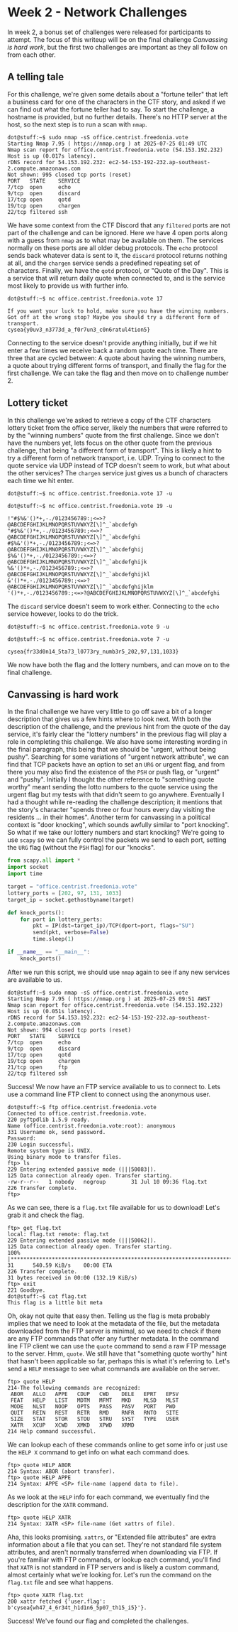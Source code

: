 # Week 2 - Network Challenges
In week 2, a bonus set of challenges were released for participants to attempt. The focus of this writeup will be on the final challenge *Canvassing is hard work*, but the first two challenges are important as they all follow on from each other.
## A telling tale 
For this challenge, we're given some details about a "fortune teller" that left a business card for one of the characters in the CTF story, and asked if we can find out what the fortune teller had to say. To start the challenge, a hostname is provided, but no further details. There's no HTTP server at the host, so the next step is to run a scan with `nmap`.
```
dot@stuff:~$ sudo nmap -sS office.centrist.freedonia.vote
Starting Nmap 7.95 ( https://nmap.org ) at 2025-07-25 01:49 UTC
Nmap scan report for office.centrist.freedonia.vote (54.153.192.232)
Host is up (0.017s latency).
rDNS record for 54.153.192.232: ec2-54-153-192-232.ap-southeast-2.compute.amazonaws.com
Not shown: 995 closed tcp ports (reset)
PORT   STATE    SERVICE
7/tcp  open     echo
9/tcp  open     discard
17/tcp open     qotd
19/tcp open     chargen
22/tcp filtered ssh
```
We have some context from the CTF Discord that any `filtered` ports are not part of the challenge and can be ignored. Here we have 4 open ports along with a guess from `nmap` as to what may be available on them. The services normally on these ports are all older debug protocols. The `echo` protocol sends back whatever data is sent to it, the `discard` protocol returns nothing at all, and the `chargen` service sends a predefined repeating set of characters. Finally, we have the `qotd` protocol, or "Quote of the Day". This is a service that will return daily quote when connected to, and is the service most likely to provide us with further info. 
```
dot@stuff:~$ nc office.centrist.freedonia.vote 17        

If you want your luck to hold, make sure you have the winning numbers.
Got off at the wrong stop? Maybe you should try a different form of transport.
cysea{y0uv3_n3773d_a_f0r7un3_c0n6ratul4tion5}
```
Connecting to the service doesn't provide anything initially, but if we hit enter a few times we receive back a random quote each time. There are three that are cycled between: A quote about having the winning numbers, a quote about trying different forms of transport, and finally the flag for the first challenge. We can take the flag and then move on to challenge number 2.
## Lottery ticket
In this challenge we're asked to retrieve a copy of the CTF characters lottery ticket from the office server, likely the numbers that were referred to by the "winning numbers" quote from the first challenge. Since we don't have the numbers yet, lets focus on the other quote from the previous challenge, that being "a different form of transport". This is likely a hint to try a different form of network transport, i.e. UDP.  Trying to connect to the quote service via UDP instead of TCP doesn't seem to work, but what about the other services? The `chargen` service just gives us a bunch of characters each time we hit enter.
```
dot@stuff:~$ nc office.centrist.freedonia.vote 17 -u

dot@stuff:~$ nc office.centrist.freedonia.vote 19 -u

!"#$%&'()*+,-./0123456789:;<=>?@ABCDEFGHIJKLMNOPQRSTUVWXYZ[\]^_`abcdefgh
"#$%&'()*+,-./0123456789:;<=>?@ABCDEFGHIJKLMNOPQRSTUVWXYZ[\]^_`abcdefghi
#$%&'()*+,-./0123456789:;<=>?@ABCDEFGHIJKLMNOPQRSTUVWXYZ[\]^_`abcdefghij
$%&'()*+,-./0123456789:;<=>?@ABCDEFGHIJKLMNOPQRSTUVWXYZ[\]^_`abcdefghijk
%&'()*+,-./0123456789:;<=>?@ABCDEFGHIJKLMNOPQRSTUVWXYZ[\]^_`abcdefghijkl
&'()*+,-./0123456789:;<=>?@ABCDEFGHIJKLMNOPQRSTUVWXYZ[\]^_`abcdefghijklm
'()*+,-./0123456789:;<=>?@ABCDEFGHIJKLMNOPQRSTUVWXYZ[\]^_`abcdefghi
```
The `discard` service doesn't seem to work either. Connecting to the `echo` service however, looks to do the trick.
```
dot@stuff:~$ nc office.centrist.freedonia.vote 9 -u 

dot@stuff:~$ nc office.centrist.freedonia.vote 7 -u

cysea{fr33d0n14_5ta73_l0773ry_numb3r5_202,97,131,1033}
```
We now have both the flag and the lottery numbers, and can move on to the final challenge.
## Canvassing is hard work
In the final challenge we have very little to go off save a bit of a longer description that gives us a few hints where to look next. With both the description of the challenge, and the previous hint from the quote of the day service, it's fairly clear the "lottery numbers" in the previous flag will play a role in completing this challenge. We also have some interesting wording in the final paragraph, this being that we should be "urgent, without being pushy". Searching for some variations of "urgent network attribute", we can find that TCP packets have an option to set an `URG` or urgent flag, and from there you may also find the existence of the `PSH` or push flag, or "urgent" and "pushy".  Initially I thought the other reference to "something quote worthy" meant sending the lotto numbers to the quote service using the urgent flag but my tests with that didn't seem to go anywhere. Eventually I had a thought while re-reading the challenge description; it mentions that the story's character "spends three or four hours every day visiting the residents ... in their homes". Another term for canvassing in a political context is "door knocking", which sounds awfully similar to "port knocking". So what if we take our lottery numbers and start knocking? We're going to use `scapy` so we can fully control the packets we send to each port, setting the `URG` flag (without the `PSH` flag) for our "knocks".
```python
from scapy.all import *
import socket
import time

target = "office.centrist.freedonia.vote"
lottery_ports = [202, 97, 131, 1033]
target_ip = socket.gethostbyname(target)

def knock_ports():
    for port in lottery_ports:
        pkt = IP(dst=target_ip)/TCP(dport=port, flags="SU")
        send(pkt, verbose=False)
        time.sleep(1)

if __name__ == "__main__":
    knock_ports()
```
After we run this script, we should use `nmap` again to see if any new services are available to us.
```
dot@stuff:~$ sudo nmap -sS office.centrist.freedonia.vote
Starting Nmap 7.95 ( https://nmap.org ) at 2025-07-25 09:51 AWST
Nmap scan report for office.centrist.freedonia.vote (54.153.192.232)
Host is up (0.051s latency).
rDNS record for 54.153.192.232: ec2-54-153-192-232.ap-southeast-2.compute.amazonaws.com
Not shown: 994 closed tcp ports (reset)
PORT   STATE    SERVICE
7/tcp  open     echo
9/tcp  open     discard
17/tcp open     qotd
19/tcp open     chargen
21/tcp open     ftp
22/tcp filtered ssh
```
Success! We now have an FTP service available to us to connect to. Lets use a command line FTP client to connect using the anonymous user.
```
dot@stuff:~$ ftp office.centrist.freedonia.vote
Connected to office.centrist.freedonia.vote.
220 pyftpdlib 1.5.9 ready.
Name (office.centrist.freedonia.vote:root): anonymous
331 Username ok, send password.
Password: 
230 Login successful.
Remote system type is UNIX.
Using binary mode to transfer files.
ftp> ls
229 Entering extended passive mode (|||50083|).
125 Data connection already open. Transfer starting.
-rw-r--r--   1 nobody   nogroup        31 Jul 10 09:36 flag.txt
226 Transfer complete.
ftp> 
```
As we can see, there is a `flag.txt` file available for us to download! Let's grab it and check the flag.
```
ftp> get flag.txt
local: flag.txt remote: flag.txt
229 Entering extended passive mode (|||50062|).
125 Data connection already open. Transfer starting.
100% |*********************************************************************************************************************************************************|    31      540.59 KiB/s    00:00 ETA
226 Transfer complete.
31 bytes received in 00:00 (132.19 KiB/s)
ftp> exit
221 Goodbye.
dot@stuff:~$ cat flag.txt 
This flag is a little bit meta
```
Oh, okay not quite that easy then. Telling us the flag is meta probably implies that we need to look at the metadata of the file, but the metadata downloaded from the FTP server is minimal, so we need to check if there are any FTP commands that offer any further metadata. In the command line FTP client we can use the `quote` command to send a raw FTP message to the server. Hmm, `quote`. We still have that "something quote worthy" hint that hasn't been applicable so far, perhaps this is what it's referring to. Let's send a `HELP` message to see what commands are available on the server.
```
ftp> quote HELP
214-The following commands are recognized:
 ABOR   ALLO   APPE   CDUP   CWD    DELE   EPRT   EPSV  
 FEAT   HELP   LIST   MDTM   MFMT   MKD    MLSD   MLST  
 MODE   NLST   NOOP   OPTS   PASS   PASV   PORT   PWD   
 QUIT   REIN   REST   RETR   RMD    RNFR   RNTO   SITE  
 SIZE   STAT   STOR   STOU   STRU   SYST   TYPE   USER  
 XATR   XCUP   XCWD   XMKD   XPWD   XRMD  
214 Help command successful.
```
We can lookup each of these commands online to get some info or just use the `HELP X` command to get info on what each command does.
```
ftp> quote HELP ABOR
214 Syntax: ABOR (abort transfer).
ftp> quote HELP APPE
214 Syntax: APPE <SP> file-name (append data to file).
```
As we look at the `HELP` info for each command, we eventually find the description for the `XATR` command.
```
ftp> quote HELP XATR
214 Syntax: XATR <SP> file-name (Get xattrs of file).
```
Aha, this looks promising. `xattrs`, or "Extended file attributes" are extra information about a file that you can set. They're not standard file system attributes, and aren't normally transferred when downloading via FTP. If you're familiar with FTP commands, or lookup each command, you'll find that `XATR` is not standard in FTP servers and is likely a custom command, almost certainly what we're looking for. Let's run the command on the `flag.txt` file and see what happens.
```
ftp> quote XATR flag.txt
200 xattr fetched {'user.flag': b'cysea{wh47_4_6r34t_h1d1n6_5p07_th15_i5}'}.
```
Success! We've found our flag and completed the challenges.